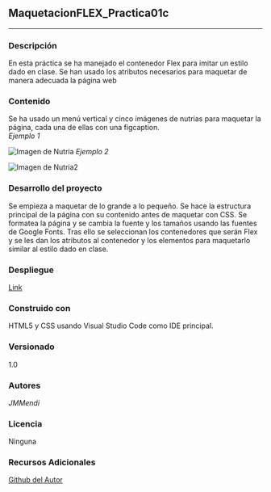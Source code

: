 ## MaquetacionFLEX_Practica01c

- - -

### **Descripción**
En esta práctica se ha manejado el contenedor Flex para imitar un estilo dado en clase. Se han usado los atributos necesarios para maquetar de manera adecuada la página web  

### **Contenido**
Se ha usado un menú vertical y cinco imágenes de nutrias para maquetar la página, cada una de ellas con una figcaption.  
_Ejemplo 1_

![Imagen de Nutria](Práctica%20Flex/media/nutria1.jpg)
_Ejemplo 2_

![Imagen de Nutria2](Práctica%20Flex/media/nutria2.jpg)

### **Desarrollo del proyecto**
Se empieza a maquetar de lo grande a lo pequeño. Se hace la estructura principal de la página con su contenido antes de maquetar con CSS. Se formatea la página y se cambia la fuente y los tamaños usando las fuentes de Google Fonts. Tras ello se seleccionan los contenedores que serán Flex y se les dan los atributos al contenedor y los elementos para maquetarlo similar al estilo dado en clase.  

### **Despliegue**
[Link](https://github.com/JMMendi/MaquetacionFLEX_Practica01c)

### **Construido con**
HTML5 y CSS usando Visual Studio Code como IDE principal.  

### **Versionado**
1.0  

### **Autores**
*JMMendi*

### **Licencia**
Ninguna  

### **Recursos Adicionales**
  [Github del Autor](https://github.com/JMMendi) 
  

